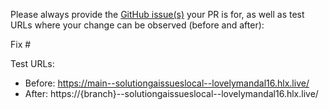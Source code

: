 Please always provide the [GitHub issue(s)](../issues) your PR is for, as well as test URLs where your change can be observed (before and after):

Fix #<gh-issue-id>

Test URLs:
- Before: https://main--solutiongaissueslocal--lovelymandal16.hlx.live/
- After: https://{branch}--solutiongaissueslocal--lovelymandal16.hlx.live/
